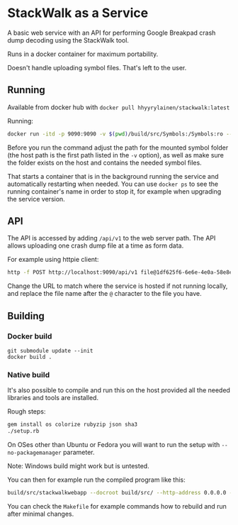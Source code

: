 StackWalk as a Service
======================

A basic web service with an API for performing Google Breakpad crash
dump decoding using the StackWalk tool.

Runs in a docker container for maximum portability.

Doesn't handle uploading symbol files. That's left to the user.

Running
-------

Available from docker hub with `docker pull hhyyrylainen/stackwalk:latest`

Running:
```sh
docker run -itd -p 9090:9090 -v $(pwd)/build/src/Symbols:/Symbols:ro --restart always --name stackwalkweb hhyyrylainen/stackwalk:latest --http-port 9090
```

Before you run the command adjust the path for the mounted symbol
folder (the host path is the first path listed in the `-v` option), as
well as make sure the folder exists on the host and contains the
needed symbol files.

That starts a container that is in the background running the service
and automatically restarting when needed. You can use `docker ps` to
see the running container's name in order to stop it, for example when
upgrading the service version.



API
---

The API is accessed by adding `/api/v1` to the web server path. The
API allows uploading one crash dump file at a time as form data.

For example using httpie client:
```sh
http -f POST http://localhost:9090/api/v1 file@1df625f6-6e6e-4e0a-58e8e6b0-9ab2b5f0.dmp
```

Change the URL to match where the service is hosted if not running
locally, and replace the file name after the `@` character to the file
you have.

Building
--------

### Docker build

```
git submodule update --init
docker build .
```


### Native build

It's also possible to compile and run this on the host provided all
the needed libraries and tools are installed.

Rough steps:

```sh
gem install os colorize rubyzip json sha3
./setup.rb

```

On OSes other than Ubuntu or Fedora you will want to run the setup
with `--no-packagemanager` parameter.

Note: Windows build might work but is untested.

You can then for example run the compiled program like this:
```sh
build/src/stackwalkwebapp --docroot build/src/ --http-address 0.0.0.0 --http-port 9090 -c config/wt_config.xml
```
        
You can check the `Makefile` for example commands how to rebuild and
run after minimal changes.
